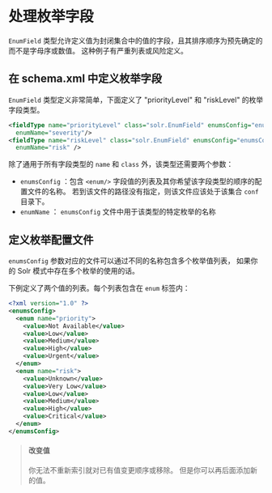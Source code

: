 # 处理枚举字段

`EnumField` 类型允许定义值为封闭集合中的值的字段，且其排序顺序为预先确定的而不是字母序或数值。
这种例子有严重列表或风险定义。

## 在 schema.xml 中定义枚举字段

`EnumField` 类型定义非常简单，下面定义了 "priorityLevel" 和
"riskLevel" 的枚举字段类型。

```xml
<fieldType name="priorityLevel" class="solr.EnumField" enumsConfig="enumsConfig.xml"
  enumName="severity"/>
<fieldType name="riskLevel" class="solr.EnumField" enumsConfig="enumsConfig.xml"
  enumName="risk" />
```
除了通用于所有字段类型的 `name` 和 `class` 外，该类型还需要两个参数：

* `enumsConfig` ：包含 `<enum/>` 字段值的列表及其你希望该字段类型的顺序的配置文件的名称。
若到该文件的路径没有指定，则该文件应该处于该集合 `conf` 目录下。
* `enumName` ： `enumsConfig` 文件中用于该类型的特定枚举的名称

## 定义枚举配置文件

`enumsConfig` 参数对应的文件可以通过不同的名称包含多个枚举值列表，
如果你的 Solr 模式中存在多个枚举的使用的话。

下例定义了两个值的列表。每个列表包含在 `enum` 标签内：

```xml
<?xml version="1.0" ?>
<enumsConfig>
  <enum name="priority">
    <value>Not Available</value>
    <value>Low</value>
    <value>Medium</value>
    <value>High</value>
    <value>Urgent</value>
  </enum>
  <enum name="risk">
    <value>Unknown</value>
    <value>Very Low</value>
    <value>Low</value>
    <value>Medium</value>
    <value>High</value>
    <value>Critical</value>
  </enum>
</enumsConfig>
```

> #### 改变值
> 
> 你无法不重新索引就对已有值变更顺序或移除。
> 但是你可以再后面添加新的值。
